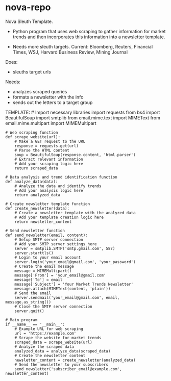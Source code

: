 # nova-repo

Nova Sleuth Template. 

- Python program that uses web scraping to gather information for market trends and then incorporates this information into a newsletter template.

- Needs more sleuth targets. Current: Bloomberg, Reuters, Financial Times, WSJ, Harvard Business Review, 
Mining Journal

Does:
- sleuths target urls

Needs:
- analyzes scraped queries
- formats a newsletter with the info
- sends out the letters to a target group

TEMPLATE:
    # Import necessary libraries
    import requests
    from bs4 import BeautifulSoup
    import smtplib
    from email.mime.text import MIMEText
    from email.mime.multipart import MIMEMultipart

    # Web scraping function
    def scrape_website(url):
        # Make a GET request to the URL
        response = requests.get(url)
        # Parse the HTML content
        soup = BeautifulSoup(response.content, 'html.parser')
        # Extract relevant information
        # Add your scraping logic here
        return scraped_data

    # Data analysis and trend identification function
    def analyze_data(data):
        # Analyze the data and identify trends
        # Add your analysis logic here
        return analyzed_data

    # Create newsletter template function
    def create_newsletter(data):
        # Create a newsletter template with the analyzed data
        # Add your template creation logic here
        return newsletter_content

    # Send newsletter function
    def send_newsletter(email, content):
        # Setup SMTP server connection
        # Add your SMTP server settings here
        server = smtplib.SMTP('smtp.gmail.com', 587)
        server.starttls()
        # Login to your email account
        server.login('your_email@gmail.com', 'your_password')
        # Create the email message
        message = MIMEMultipart()
        message['From'] = 'your_email@gmail.com'
        message['To'] = email
        message['Subject'] = 'Your Market Trends Newsletter'
        message.attach(MIMEText(content, 'plain'))
        # Send the email
        server.sendmail('your_email@gmail.com', email, message.as_string())
        # Close the SMTP server connection
        server.quit()

    # Main program
    if __name__ == '__main__':
        # Example URL for web scraping
        url = 'https://example.com'
        # Scrape the website for market trends
        scraped_data = scrape_website(url)
        # Analyze the scraped data
        analyzed_data = analyze_data(scraped_data)
        # Create the newsletter content
        newsletter_content = create_newsletter(analyzed_data)
        # Send the newsletter to your subscribers
        send_newsletter('subscriber_email@example.com', newsletter_content)
